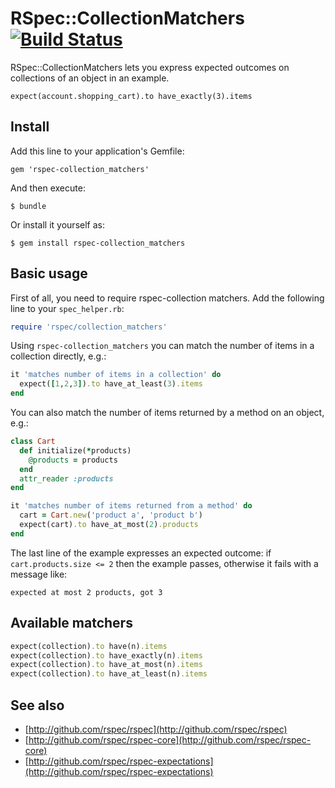 # RSpec::CollectionMatchers [![Build Status](https://secure.travis-ci.org/rspec/rspec-collection_matchers.png?branch=master)](http://travis-ci.org/rspec/rspec-collection_matchers)

RSpec::CollectionMatchers lets you express expected outcomes on collections
of an object in an example.

    expect(account.shopping_cart).to have_exactly(3).items

## Install

Add this line to your application's Gemfile:

    gem 'rspec-collection_matchers'

And then execute:

    $ bundle

Or install it yourself as:

    $ gem install rspec-collection_matchers


## Basic usage

First of all, you need to require rspec-collection matchers. Add the following line to your `spec_helper.rb`:

```ruby
require 'rspec/collection_matchers'
```

Using `rspec-collection_matchers` you can match the number of items in a
collection directly, e.g.:

```ruby
it 'matches number of items in a collection' do
  expect([1,2,3]).to have_at_least(3).items
end
```

You can also match the number of items returned by a method on an object, e.g.:

```ruby
class Cart
  def initialize(*products)
    @products = products
  end
  attr_reader :products
end

it 'matches number of items returned from a method' do
  cart = Cart.new('product a', 'product b')
  expect(cart).to have_at_most(2).products
end
```

The last line of the example expresses an expected outcome:
if `cart.products.size <= 2` then the example passes, otherwise it fails with a message like:

    expected at most 2 products, got 3

## Available matchers

```ruby
expect(collection).to have(n).items
expect(collection).to have_exactly(n).items
expect(collection).to have_at_most(n).items
expect(collection).to have_at_least(n).items
```

## See also

* [http://github.com/rspec/rspec](http://github.com/rspec/rspec)
* [http://github.com/rspec/rspec-core](http://github.com/rspec/rspec-core)
* [http://github.com/rspec/rspec-expectations](http://github.com/rspec/rspec-expectations)

